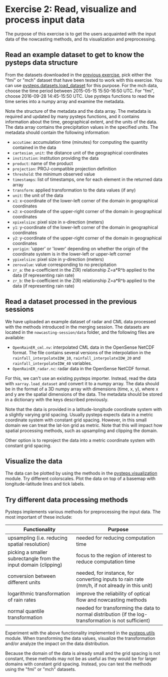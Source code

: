 # Exercise 2: Read, visualize and process input data

The purpose of this exercise is to get the users acquainted with the input data of the nowcasting methods, and its visualization and preprocessing.

## Read an example dataset to get to know the pysteps data structure

From the datasets downloaded in the [previous exercise](exercise_01_local_conda_setup.md), pick either the "fmi" or "mch" dataset that have been tested to work with this exercise. You can use [pysteps.datasets.load_dataset](https://pysteps.readthedocs.io/en/stable/generated/pysteps.datasets.load_dataset.html#pysteps.datasets.load_dataset) for this purpose. For the mch data, choose the time period between 2015-05-15 15:50-16:50 UTC. For "fmi", choose 2016-09-28 14:45-15:50 UTC. Use pysteps functions to read the time series into a numpy array and examine the metadata.

Note the structure of the metadata and the data array. The metadata is required and updated by many pysteps functions, and it contains information about the time, geographical extent, and the units of the data. The data array contains the precipitation values in the specified units. The metadata should contain the following information:

- `accutime`: accumulation time (minutes) for computing the quantity contained in the data
- `cartesian_unit`: the distance unit of the geographical coordinates
- `institution`: institution providing the data
- `product`: name of the product
- `projection`: PROJ-compatible projection definition
- `threshold`: the minimum observed value
- `timestamps`: list of timestamps, one for each element in the returned data array
- `transform`: applied transformation to the data values (if any)
- `unit`: the unit of the data
- `x1`: x-coordinate of the lower-left corner of the domain in geographical coordinates
- `x2`: x-coordinate of the upper-right corner of the domain in geographical coordinates
- `xpixelsize`: pixel size in x-direction (meters)
- `y1`: y-coordinate of the lower-left corner of the domain in geographical coordinates
- `y2`: y-coordinate of the upper-right corner of the domain in geographical coordinates
- `yorigin`: 'upper' or 'lower' depending on whether the origin of the coordinate system is in the lower-left or upper-left corner
- `ypixelsize`: pixel size in y-direction (meters)
- `zerovalue`: value corresponding to no precipitation
- `zr_a`: the a-coefficient in the Z(R) relationship Z=a\*R^b applied to the data (if representing rain rate)
- `zr_b`: the b-coefficient in the Z(R) relationship Z=a\*R^b applied to the data (if representing rain rate)

## Read a dataset processed in the previous sessions

We have uploaded an example dataset of radar and CML data processed with the methods introduced in the merging session.
The datasets are located in the `nowcasting-session/data` folder, and the following files are available:

- `OpenRainER_cml.nv`: interpolated CML data in the OpenSense NetCDF format. The file contains several versions of the interpolation in the `rainfall_interpolateIDW_10`, `rainfall_interpolateIDW_20` and `rainfall_interpolateIDW_40` variables.
- `OpenRainER_radar.nc`: radar data in the OpenSense NetCDF format.

For this, we can't use an existing pysteps importer. Instead, read the data with `xarray.load_dataset` and convert it to a numpy array. The data should be in the format of a 3D numpy array with dimensions (time, x, y), where x and y are the spatial dimensions of the data. The metadata should be stored in a dictionary with the keys described previously.

Note that the data is provided in a latitude-longitude coordinate system with a slightly varying grid spacing. Usually pysteps expects data in a metric coordinate system with constant grid spacing. However, in this small domain we can treat the lat-lon grid as metric. Note that this will impact how spatial processing methods, such as upsampling and clipping the domain.

Other option is to reproject the data into a metric coordinate system with constant grid spacing.

## Visualize the data

The data can be plotted by using the methods in the [pysteps.visualization](https://pysteps.readthedocs.io/en/stable/pysteps_reference/visualization.html) module. Try different colorscales. Plot the data on top of a basemap with longitude-latitude lines and tick labels.

## Try different data processing methods

Pysteps implements various methods for preprocessing the input data. The most important of these include:

| **Functionality**                                               | **Purpose**                                                                                           |
| --------------------------------------------------------------- | ----------------------------------------------------------------------------------------------------- |
| upsampling (i.e. reducing spatial resolution)                   | needed for reducing computation time                                                                  |
| picking a smaller subrectangle from the input domain (clipping) | focus to the region of interest to reduce computation time                                            |
| conversion between different units                              | needed, for instance, for converting inputs to rain rate (mm/h, if not already in this unit)          |
| logarithmic transformation of rain rates                        | improve the reliability of optical flow and nowcasting methods                                        |
| normal quantile transformation                                  | needed for transforming the data to normal distribution (if the log-transformation is not sufficient) |

Experiment with the above functionality implemented in the [pysteps.utils](https://pysteps.readthedocs.io/en/stable/pysteps_reference/utils.html) module. When transforming the data values, visualize the transformation and/or analyze the impact on the data distribution.

Because the domain of the data is already small and the grid spacing is not constant, these methods may not be as useful as they would be for larger domains with constant grid spacing. Instead, you can test the methods using the "fmi" or "mch" datasets.

